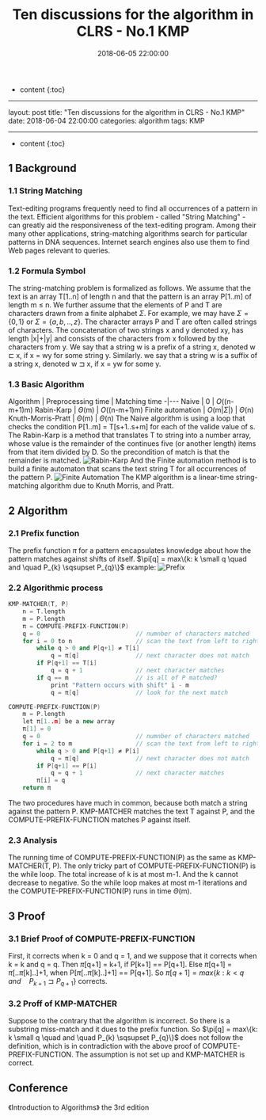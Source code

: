 ﻿---
layout: post
title: "Ten discussions for the algorithm in CLRS - No.1 KMP"
date: 2018-06-05 22:00:00
categories: algorithm 
tags: KMP

---

* content
{:toc}

---
layout: post
title: "Ten discussions for the algorithm in CLRS - No.1 KMP"
date: 2018-06-04 22:00:00
categories: algorithm 
tags: KMP

---

* content
{:toc}

## 1 Background

### 1.1 String Matching

Text-editing programs frequently need to find all occurrences of a pattern in the text. Efficient algorithms for this problem - called "String Matching" - can greatly aid the responsiveness of the text-editing program.
Among their many other applications, string-matching algorithms search for particular patterns in DNA sequences. Internet search engines also use them to find Web pages relevant to queries.

### 1.2 Formula Symbol





The string-matching problem is formalized as follows. We assume that the text is an array T[1..n] of length n and that the pattern is an array P[1..m] of length m $\le$ n. We further assume that the elements of P and T are characters drawn from a finite alphabet $\Sigma$. For example, we may have $\Sigma = \{0, 1\}$ or $\Sigma = \{a, b, .., z\}$. The character arrays P and T are often called strings of characters.
The concatenation of two strings x and y denoted xy, has length |x|+|y| and consists of the characters from x followed by the characters from y.
We say that a string w is a prefix of a string x, denoted w $\sqsubset$ x, if x = wy for some string y. Similarly. we say that a string w is a suffix of a string x, denoted w $\sqsupset$ x, if x = yw for some y.

### 1.3 Basic Algorithm

Algorithm | Preprocessing time | Matching time
-|---
Naive | 0 | $O$((n-m+1)m)
Rabin-Karp | $\Theta$(m) | $O$((n-m+1)m)
Finite automation | $O$(m\|$\Sigma$\|) | $\Theta$(n)
Knuth-Morris-Pratt | $\Theta$(m) | $\Theta$(n)
The Naive algorithm is using a loop that checks the condition P[1..m] = T[s+1..s+m] for each of the valide value of s.
The Rabin-Karp is a method that translates T to string into a number array, whose value is the remainder of the continues five (or another length) items from that item divided by D. So the precondition of match is that the remainder is matched.
![Rabin-Karp](https://img-blog.csdn.net/20180604183255935?watermark/2/text/aHR0cHM6Ly9ibG9nLmNzZG4ubmV0L21vYml1c19zdHJpcA==/font/5a6L5L2T/fontsize/400/fill/I0JBQkFCMA==/dissolve/70)
And the Finite automation method is to build a finite automaton that scans the text string T for all occurrences of the pattern P.
![Finite Automation](https://img-blog.csdn.net/20180604183347564?watermark/2/text/aHR0cHM6Ly9ibG9nLmNzZG4ubmV0L21vYml1c19zdHJpcA==/font/5a6L5L2T/fontsize/400/fill/I0JBQkFCMA==/dissolve/70)
The KMP algorithm is a linear-time string-matching algorithm due to Knuth Morris, and Pratt.

## 2 Algorithm

### 2.1 Prefix function
The prefix function $\pi$ for a pattern encapsulates knowledge about how the pattern matches against shifts of itself.
$\pi[q] = max\{k: k \small q \quad and \quad P_{k}  \sqsupset P_{q}\}$
example:
![Prefix](https://img-blog.csdn.net/20180605174142504?watermark/2/text/aHR0cHM6Ly9ibG9nLmNzZG4ubmV0L21vYml1c19zdHJpcA==/font/5a6L5L2T/fontsize/400/fill/I0JBQkFCMA==/dissolve/70)

### 2.2 Algorithmic process

```c++
KMP-MATCHER(T, P)
    n = T.length				
    m = P.length				
    π = COMPUTE-PREFIX-FUNCTION(P)
    q = 0					        // numnber of characters matched
	for i = 0 to n			        // scan the text from left to right
    	while q > 0 and P[q+1] ≠ T[i]
    	    q = π[q]                // next character does not match
    	if P[q+1] == T[i]
    	    q = q + 1				// next character matches
    	if q == m				    // is all of P matched?
    	    print "Pattern occurs with shift" i - m
    	    q = π[q]				// look for the next match
```

```c++
COMPUTE-PREFIX-FUNCTION(P)
    m = P.length				
    let π[1..m] be a new array
    π[1] = 0
    q = 0					        // numnber of characters matched
	for i = 2 to m			        // scan the text from left to right
    	while q > 0 and P[q+1] ≠ P[i]
    	    q = π[q]                // next character does not match
    	if P[q+1] == P[i]
    	    q = q + 1				// next character matches
    	π[i] = q
    return π
```

The two procedures have much in common, because both match a string against the pattern P. KMP-MATCHER matches the text T against P, and the COMPUTE-PREFIX-FUNCTION matches P against itself.

### 2.3 Analysis

The running time of COMPUTE-PREFIX-FUNCTION(P) as the same as KMP-MATCHER(T, P).
The only tricky part of COMPUTE-PREFIX-FUNCTION(P) is the while loop. 
The total increase of k is at most m-1. And the k cannot decrease to negative.
So the while loop makes at most m-1 iterations and the COMPUTE-PREFIX-FUNCTION(P) runs in time $\Theta$(m).

## 3 Proof

### 3.1 Brief Proof of COMPUTE-PREFIX-FUNCTION

First, it corrects when k = 0 and q = 1, and we suppose that it corrects when k = k and q = q.
Then $\pi$[q+1] = k+1, if P[k+1] == P[q+1]. Else $\pi$[q+1] = $\pi$[..$\pi$[k]..]+1, when P[$\pi$[..$\pi$[k]..]+1] == P[q+1].
So $\pi[q+1] = max\{k: k < q \quad and \quad P_{k+1} \sqsupset P_{q+1}\}$ corrects.

### 3.2 Proff of KMP-MATCHER

Suppose to the contrary that the algorithm is incorrect.
So there is a substring miss-match and it dues to the prefix function.
So $\pi[q] = max\{k: k \small q \quad and \quad P_{k}  \sqsupset P_{q}\}$ does not follow the definition, which is in contradiction with the above proof of COMPUTE-PREFIX-FUNCTION.
The assumption is not set up and KMP-MATCHER is correct.

## Conference

《Introduction to Algorithms》 the 3rd edition

